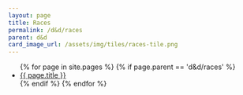 ```yaml
---
layout: page
title: Races
permalink: /d&d/races
parent: d&d
card_image_url: /assets/img/tiles/races-tile.png
---
```


<ul>
  {% for page in site.pages %}
    {% if page.parent == 'd&d/races' %}
      <li>
        <a class="page-link" href="{{ site.baseurl }}{{ page.url }}">
          {{ page.title }}
        </a>
      </li>
    {% endif %}
  {% endfor %}
</ul>
